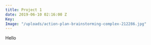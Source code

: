 ```yaml
---
title: Project 1
date: 2019-06-10 02:16:00 Z
Key: 
Image: "/uploads/action-plan-brainstorming-complex-212286.jpg"
---
```


Hello